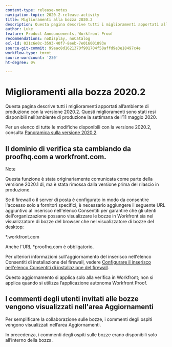 ```yaml
---
content-type: release-notes
navigation-topic: 2020-2-release-activity
title: Miglioramenti alla bozza 2020.2
description: Questa pagina descrive tutti i miglioramenti apportati all’ambiente di produzione con la versione 2020.2. Questi miglioramenti sono stati resi disponibili nell’ambiente di produzione la settimana dell’11 maggio 2020.
author: Luke
feature: Product Announcements, Workfront Proof
recommendations: noDisplay, noCatalog
exl-id: 021c6e0c-3593-40f7-8eeb-7e016001893e
source-git-commit: 99aac8d1621370f901704f58affd9e3e18497c4e
workflow-type: tm+mt
source-wordcount: '230'
ht-degree: 0%

---
```


# Miglioramenti alla bozza 2020.2

Questa pagina descrive tutti i miglioramenti apportati all’ambiente di produzione con la versione 2020.2. Questi miglioramenti sono stati resi disponibili nell’ambiente di produzione la settimana dell’11 maggio 2020.

Per un elenco di tutte le modifiche disponibili con la versione 2020.2, consulta [Panoramica sulla versione 2020.2](../../../product-announcements/product-releases/2020.2.-release-activity/2020-2-release-overview.md).

## Il dominio di verifica sta cambiando da proofhq.com a workfront.com.

>[!NOTE]
>
>Questa funzione è stata originariamente comunicata come parte della versione 2020.1 di, ma è stata rimossa dalla versione prima del rilascio in produzione.

Se il firewall o il server di posta è configurato in modo da consentire l&#39;accesso solo a fornitori specifici, è necessario aggiungere il seguente URL aggiuntivo al inserisco nell&#39;elenco Consentiti per garantire che gli utenti dell&#39;organizzazione possano visualizzare le bozze in Workfront sia nel visualizzatore di bozze del browser che nel visualizzatore di bozze del desktop:

&#42;.workfront.com

Anche l&#39;URL &#42;proofhq.com è obbligatorio.

Per ulteriori informazioni sull&#39;aggiornamento del inserisco nell&#39;elenco Consentiti di installazione del firewall, vedere [Configurare il inserisco nell&#39;elenco Consentiti di installazione del firewall](../../../administration-and-setup/get-started-wf-administration/configure-your-firewall.md).

Questo aggiornamento si applica solo alla verifica in Workfront; non si applica quando si utilizza l’applicazione autonoma Workfront Proof.

## I commenti degli utenti invitati alle bozze vengono visualizzati nell&#39;area Aggiornamenti

Per semplificare la collaborazione sulle bozze, i commenti degli ospiti vengono visualizzati nell’area Aggiornamenti.

In precedenza, i commenti degli ospiti sulle bozze erano disponibili solo all’interno della bozza.
